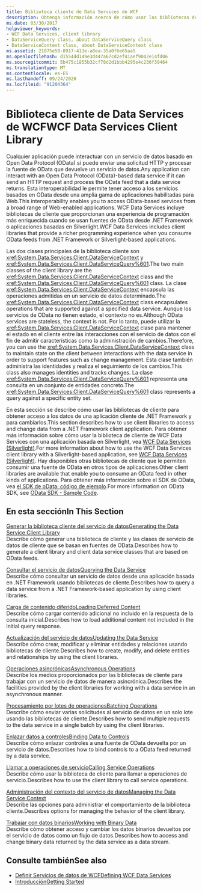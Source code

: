 ```yaml
---
title: Biblioteca cliente de Data Services de WCF
description: Obtenga información acerca de cómo usar las bibliotecas de cliente de WCF Data Services para obtener acceso y cambiar los datos de una aplicación cliente de .NET Framework.
ms.date: 03/30/2017
helpviewer_keywords:
- WCF Data Services, client library
- DataServiceQuery class, about DataServiceQuery class
- DataServiceContext class, about DataServiceContext class
ms.assetid: 21075e50-8917-413e-a8ea-35a0f6e65aa5
ms.openlocfilehash: d1554dd149e3d447a67cd2ef41aef9042e14fd06
ms.sourcegitcommit: 5b475c1855b32cf78d2d1bbb4295e4c236f39464
ms.translationtype: MT
ms.contentlocale: es-ES
ms.lasthandoff: 09/24/2020
ms.locfileid: "91204364"
---
```

# <a name="wcf-data-services-client-library"></a><span data-ttu-id="fb1b5-103">Biblioteca cliente de Data Services de WCF</span><span class="sxs-lookup"><span data-stu-id="fb1b5-103">WCF Data Services Client Library</span></span>

<span data-ttu-id="fb1b5-104">Cualquier aplicación puede interactuar con un servicio de datos basado en Open Data Protocol (OData) si puede enviar una solicitud HTTP y procesar la fuente de OData que devuelve un servicio de datos.</span><span class="sxs-lookup"><span data-stu-id="fb1b5-104">Any application can interact with an Open Data Protocol (OData)-based data service if it can send an HTTP request and process the OData feed that a data service returns.</span></span> <span data-ttu-id="fb1b5-105">Esta interoperabilidad le permite tener acceso a los servicios basados en OData desde una amplia gama de aplicaciones habilitadas para Web.</span><span class="sxs-lookup"><span data-stu-id="fb1b5-105">This interoperability enables you to access OData-based services from a broad range of Web-enabled applications.</span></span> <span data-ttu-id="fb1b5-106">WCF Data Services incluye bibliotecas de cliente que proporcionan una experiencia de programación más enriquecida cuando se usan fuentes de OData desde .NET Framework o aplicaciones basadas en Silverlight.</span><span class="sxs-lookup"><span data-stu-id="fb1b5-106">WCF Data Services includes client libraries that provide a richer programming experience when you consume OData feeds from .NET Framework or Silverlight-based applications.</span></span>  
  
 <span data-ttu-id="fb1b5-107">Las dos clases principales de la biblioteca cliente son <xref:System.Data.Services.Client.DataServiceContext> y <xref:System.Data.Services.Client.DataServiceQuery%601>.</span><span class="sxs-lookup"><span data-stu-id="fb1b5-107">The two main classes of the client library are the <xref:System.Data.Services.Client.DataServiceContext> class and the <xref:System.Data.Services.Client.DataServiceQuery%601> class.</span></span> <span data-ttu-id="fb1b5-108">La clase <xref:System.Data.Services.Client.DataServiceContext> encapsula las operaciones admitidas en un servicio de datos determinado.</span><span class="sxs-lookup"><span data-stu-id="fb1b5-108">The <xref:System.Data.Services.Client.DataServiceContext> class encapsulates operations that are supported against a specified data service.</span></span> <span data-ttu-id="fb1b5-109">Aunque los servicios de OData no tienen estado, el contexto no es.</span><span class="sxs-lookup"><span data-stu-id="fb1b5-109">Although OData services are stateless, the context is not.</span></span> <span data-ttu-id="fb1b5-110">Por lo tanto, puede utilizar la <xref:System.Data.Services.Client.DataServiceContext> clase para mantener el estado en el cliente entre las interacciones con el servicio de datos con el fin de admitir características como la administración de cambios.</span><span class="sxs-lookup"><span data-stu-id="fb1b5-110">Therefore, you can use the <xref:System.Data.Services.Client.DataServiceContext> class to maintain state on the client between interactions with the data service in order to support features such as change management.</span></span> <span data-ttu-id="fb1b5-111">Esta clase también administra las identidades y realiza el seguimiento de los cambios.</span><span class="sxs-lookup"><span data-stu-id="fb1b5-111">This class also manages identities and tracks changes.</span></span> <span data-ttu-id="fb1b5-112">La clase <xref:System.Data.Services.Client.DataServiceQuery%601> representa una consulta en un conjunto de entidades concreto.</span><span class="sxs-lookup"><span data-stu-id="fb1b5-112">The <xref:System.Data.Services.Client.DataServiceQuery%601> class represents a query against a specific entity set.</span></span>  
  
 <span data-ttu-id="fb1b5-113">En esta sección se describe cómo usar las bibliotecas de cliente para obtener acceso a los datos de una aplicación cliente de .NET Framework y para cambiarlos.</span><span class="sxs-lookup"><span data-stu-id="fb1b5-113">This section describes how to use client libraries to access and change data from a .NET Framework client application.</span></span> <span data-ttu-id="fb1b5-114">Para obtener más información sobre cómo usar la biblioteca de cliente de WCF Data Services con una aplicación basada en Silverlight, vea [WCF Data Services (Silverlight)](/previous-versions/windows/silverlight/dotnet-windows-silverlight/cc838234(v=vs.95)).</span><span class="sxs-lookup"><span data-stu-id="fb1b5-114">For more information about how to use the WCF Data Services client library with a Silverlight-based application, see [WCF Data Services (Silverlight)](/previous-versions/windows/silverlight/dotnet-windows-silverlight/cc838234(v=vs.95)).</span></span> <span data-ttu-id="fb1b5-115">Hay disponibles otras bibliotecas de cliente que le permiten consumir una fuente de OData en otros tipos de aplicaciones.</span><span class="sxs-lookup"><span data-stu-id="fb1b5-115">Other client libraries are available that enable you to consume an OData feed in other kinds of applications.</span></span> <span data-ttu-id="fb1b5-116">Para obtener más información sobre el SDK de OData, vea [el SDK de oData: código de ejemplo](https://www.odata.org/ecosystem/#sdk).</span><span class="sxs-lookup"><span data-stu-id="fb1b5-116">For more information on OData SDK, see [OData SDK - Sample Code](https://www.odata.org/ecosystem/#sdk).</span></span>
  
## <a name="in-this-section"></a><span data-ttu-id="fb1b5-117">En esta sección</span><span class="sxs-lookup"><span data-stu-id="fb1b5-117">In This Section</span></span>  

 [<span data-ttu-id="fb1b5-118">Generar la biblioteca cliente del servicio de datos</span><span class="sxs-lookup"><span data-stu-id="fb1b5-118">Generating the Data Service Client Library</span></span>](generating-the-data-service-client-library-wcf-data-services.md)  
 <span data-ttu-id="fb1b5-119">Describe cómo generar una biblioteca de cliente y las clases de servicio de datos de cliente que se basan en fuentes de OData.</span><span class="sxs-lookup"><span data-stu-id="fb1b5-119">Describes how to generate a client library and client data service classes that are based on OData feeds.</span></span>  
  
 [<span data-ttu-id="fb1b5-120">Consultar el servicio de datos</span><span class="sxs-lookup"><span data-stu-id="fb1b5-120">Querying the Data Service</span></span>](querying-the-data-service-wcf-data-services.md)  
 <span data-ttu-id="fb1b5-121">Describe cómo consultar un servicio de datos desde una aplicación basada en .NET Framework usando bibliotecas de cliente.</span><span class="sxs-lookup"><span data-stu-id="fb1b5-121">Describes how to query a data service from a .NET Framework-based application by using client libraries.</span></span>  
  
 [<span data-ttu-id="fb1b5-122">Carga de contenido diferido</span><span class="sxs-lookup"><span data-stu-id="fb1b5-122">Loading Deferred Content</span></span>](loading-deferred-content-wcf-data-services.md)  
 <span data-ttu-id="fb1b5-123">Describe cómo cargar contenido adicional no incluido en la respuesta de la consulta inicial.</span><span class="sxs-lookup"><span data-stu-id="fb1b5-123">Describes how to load additional content not included in the initial query response.</span></span>  
  
 [<span data-ttu-id="fb1b5-124">Actualización del servicio de datos</span><span class="sxs-lookup"><span data-stu-id="fb1b5-124">Updating the Data Service</span></span>](updating-the-data-service-wcf-data-services.md)  
 <span data-ttu-id="fb1b5-125">Describe cómo crear, modificar y eliminar entidades y relaciones usando bibliotecas de cliente.</span><span class="sxs-lookup"><span data-stu-id="fb1b5-125">Describes how to create, modify, and delete entities and relationships by using the client libraries.</span></span>  
  
 [<span data-ttu-id="fb1b5-126">Operaciones asincrónicas</span><span class="sxs-lookup"><span data-stu-id="fb1b5-126">Asynchronous Operations</span></span>](asynchronous-operations-wcf-data-services.md)  
 <span data-ttu-id="fb1b5-127">Describe los medios proporcionados por las bibliotecas de cliente para trabajar con un servicio de datos de manera asincrónica.</span><span class="sxs-lookup"><span data-stu-id="fb1b5-127">Describes the facilities provided by the client libraries for working with a data service in an asynchronous manner.</span></span>  
  
 [<span data-ttu-id="fb1b5-128">Procesamiento por lotes de operaciones</span><span class="sxs-lookup"><span data-stu-id="fb1b5-128">Batching Operations</span></span>](batching-operations-wcf-data-services.md)  
 <span data-ttu-id="fb1b5-129">Describe cómo enviar varias solicitudes al servicio de datos en un solo lote usando las bibliotecas de cliente.</span><span class="sxs-lookup"><span data-stu-id="fb1b5-129">Describes how to send multiple requests to the data service in a single batch by using the client libraries.</span></span>  
  
 [<span data-ttu-id="fb1b5-130">Enlazar datos a controles</span><span class="sxs-lookup"><span data-stu-id="fb1b5-130">Binding Data to Controls</span></span>](binding-data-to-controls-wcf-data-services.md)  
 <span data-ttu-id="fb1b5-131">Describe cómo enlazar controles a una fuente de OData devuelta por un servicio de datos.</span><span class="sxs-lookup"><span data-stu-id="fb1b5-131">Describes how to bind controls to a OData feed returned by a data service.</span></span>  
  
 [<span data-ttu-id="fb1b5-132">Llamar a operaciones de servicio</span><span class="sxs-lookup"><span data-stu-id="fb1b5-132">Calling Service Operations</span></span>](calling-service-operations-wcf-data-services.md)  
 <span data-ttu-id="fb1b5-133">Describe cómo usar la biblioteca de cliente para llamar a operaciones de servicio.</span><span class="sxs-lookup"><span data-stu-id="fb1b5-133">Describes how to use the client library to call service operations.</span></span>  
  
 [<span data-ttu-id="fb1b5-134">Administración del contexto del servicio de datos</span><span class="sxs-lookup"><span data-stu-id="fb1b5-134">Managing the Data Service Context</span></span>](managing-the-data-service-context-wcf-data-services.md)  
 <span data-ttu-id="fb1b5-135">Describe las opciones para administrar el comportamiento de la biblioteca cliente.</span><span class="sxs-lookup"><span data-stu-id="fb1b5-135">Describes options for managing the behavior of the client library.</span></span>  
  
 [<span data-ttu-id="fb1b5-136">Trabajar con datos binarios</span><span class="sxs-lookup"><span data-stu-id="fb1b5-136">Working with Binary Data</span></span>](working-with-binary-data-wcf-data-services.md)  
 <span data-ttu-id="fb1b5-137">Describe cómo obtener acceso y cambiar los datos binarios devueltos por el servicio de datos como un flujo de datos.</span><span class="sxs-lookup"><span data-stu-id="fb1b5-137">Describes how to access and change binary data returned by the data service as a data stream.</span></span>  
  
## <a name="see-also"></a><span data-ttu-id="fb1b5-138">Consulte también</span><span class="sxs-lookup"><span data-stu-id="fb1b5-138">See also</span></span>

- [<span data-ttu-id="fb1b5-139">Definir Servicios de datos de WCF</span><span class="sxs-lookup"><span data-stu-id="fb1b5-139">Defining WCF Data Services</span></span>](defining-wcf-data-services.md)
- [<span data-ttu-id="fb1b5-140">Introducción</span><span class="sxs-lookup"><span data-stu-id="fb1b5-140">Getting Started</span></span>](getting-started-with-wcf-data-services.md)
